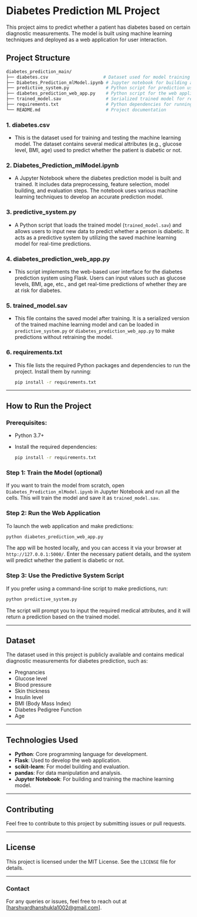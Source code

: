 
# Diabetes Prediction ML Project

This project aims to predict whether a patient has diabetes based on certain diagnostic measurements. The model is built using machine learning techniques and deployed as a web application for user interaction.

## Project Structure

```bash
diabetes_prediction_main/
├── diabetes.csv                     # Dataset used for model training and testing
├── Diabetes_Prediction_mlModel.ipynb # Jupyter notebook for building and training the ML model
├── predictive_system.py              # Python script for prediction using the trained model
├── diabetes_prediction_web_app.py    # Python script for the web application interface (using Flask)
├── trained_model.sav                 # Serialized trained model for reuse in predictions
├── requirements.txt                  # Python dependencies for running the project
└── README.md                         # Project documentation
```

### 1. **diabetes.csv**
   - This is the dataset used for training and testing the machine learning model. The dataset contains several medical attributes (e.g., glucose level, BMI, age) used to predict whether the patient is diabetic or not.

### 2. **Diabetes_Prediction_mlModel.ipynb**
   - A Jupyter Notebook where the diabetes prediction model is built and trained. It includes data preprocessing, feature selection, model building, and evaluation steps. The notebook uses various machine learning techniques to develop an accurate prediction model.

### 3. **predictive_system.py**
   - A Python script that loads the trained model (`trained_model.sav`) and allows users to input new data to predict whether a person is diabetic. It acts as a predictive system by utilizing the saved machine learning model for real-time predictions.

### 4. **diabetes_prediction_web_app.py**
   - This script implements the web-based user interface for the diabetes prediction system using Flask. Users can input values such as glucose levels, BMI, age, etc., and get real-time predictions of whether they are at risk for diabetes.

### 5. **trained_model.sav**
   - This file contains the saved model after training. It is a serialized version of the trained machine learning model and can be loaded in `predictive_system.py` or `diabetes_prediction_web_app.py` to make predictions without retraining the model.

### 6. **requirements.txt**
   - This file lists the required Python packages and dependencies to run the project. Install them by running:

     ```bash
     pip install -r requirements.txt
     ```

---

## How to Run the Project

### Prerequisites:
- Python 3.7+
- Install the required dependencies:

   ```bash
   pip install -r requirements.txt
   ```

### Step 1: Train the Model (optional)
   If you want to train the model from scratch, open `Diabetes_Prediction_mlModel.ipynb` in Jupyter Notebook and run all the cells. This will train the model and save it as `trained_model.sav`.

### Step 2: Run the Web Application
   To launch the web application and make predictions:
   
   ```bash
   python diabetes_prediction_web_app.py
   ```

   The app will be hosted locally, and you can access it via your browser at `http://127.0.0.1:5000/`. Enter the necessary patient details, and the system will predict whether the patient is diabetic or not.

### Step 3: Use the Predictive System Script
   If you prefer using a command-line script to make predictions, run:

   ```bash
   python predictive_system.py
   ```

   The script will prompt you to input the required medical attributes, and it will return a prediction based on the trained model.

---

## Dataset

The dataset used in this project is publicly available and contains medical diagnostic measurements for diabetes prediction, such as:
- Pregnancies
- Glucose level
- Blood pressure
- Skin thickness
- Insulin level
- BMI (Body Mass Index)
- Diabetes Pedigree Function
- Age

---

## Technologies Used
- **Python**: Core programming language for development.
- **Flask**: Used to develop the web application.
- **scikit-learn**: For model building and evaluation.
- **pandas**: For data manipulation and analysis.
- **Jupyter Notebook**: For building and training the machine learning model.

---

## Contributing
Feel free to contribute to this project by submitting issues or pull requests.

---

## License
This project is licensed under the MIT License. See the `LICENSE` file for details.

---

### Contact
For any queries or issues, feel free to reach out at [harshvardhanshukla1002@gmail.com].
